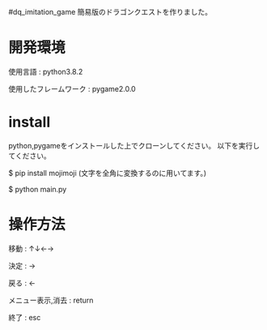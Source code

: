 #dq_imitation_game
簡易版のドラゴンクエストを作りました。

# 開発環境
使用言語 : python3.8.2

使用したフレームワーク : pygame2.0.0

# install
python,pygameをインストールした上でクローンしてください。
以下を実行してください。

$ pip install mojimoji
(文字を全角に変換するのに用いてます。)

$ python main.py

# 操作方法
移動 : ↑↓←→

決定 : →

戻る : ←

メニュー表示,消去 : return

終了 : esc


